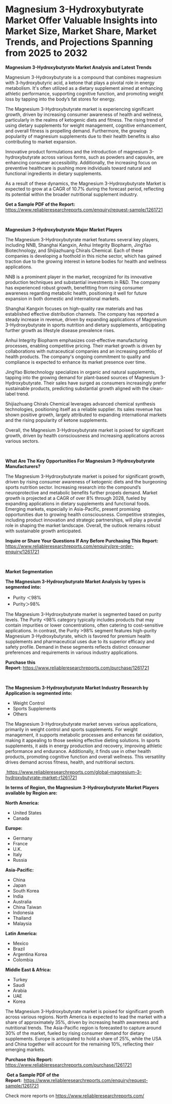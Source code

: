 <p><h1>Magnesium 3-Hydroxybutyrate Market Offer Valuable Insights into Market Size, Market Share, Market Trends, and Projections Spanning from 2025 to 2032</h1></p><p><strong>Magnesium 3-Hydroxybutyrate Market Analysis and Latest Trends</strong></p>
<p><p>Magnesium 3-Hydroxybutyrate is a compound that combines magnesium with 3-hydroxybutyric acid, a ketone that plays a pivotal role in energy metabolism. It's often utilized as a dietary supplement aimed at enhancing athletic performance, supporting cognitive function, and promoting weight loss by tapping into the body’s fat stores for energy. </p><p>The Magnesium 3-Hydroxybutyrate market is experiencing significant growth, driven by increasing consumer awareness of health and wellness, particularly in the realms of ketogenic diets and fitness. The rising trend of using dietary supplements for weight management, cognitive enhancement, and overall fitness is propelling demand. Furthermore, the growing popularity of magnesium supplements due to their health benefits is also contributing to market expansion.</p><p>Innovative product formulations and the introduction of magnesium 3-hydroxybutyrate across various forms, such as powders and capsules, are enhancing consumer accessibility. Additionally, the increasing focus on preventive healthcare is pushing more individuals toward natural and functional ingredients in dietary supplements.</p><p>As a result of these dynamics, the Magnesium 3-Hydroxybutyrate Market is expected to grow at a CAGR of 10.7% during the forecast period, reflecting its potential within the broader nutritional supplement industry.</p></p>
<p><strong>Get a Sample PDF of the Report:&nbsp;</strong> <a href="https://www.reliableresearchreports.com/enquiry/request-sample/1261721?utm_campaign=2009&utm_medium=2&utm_source=Github&utm_content=ia&utm_term=02022025&utm_id=magnesium-3-hydroxybutyrate">https://www.reliableresearchreports.com/enquiry/request-sample/1261721</a></p>
<p>&nbsp;</p>
<p><strong>Magnesium 3-Hydroxybutyrate Major Market Players</strong></p>
<p><p>The Magnesium 3-Hydroxybutyrate market features several key players, including NNB, Shanghai Kangxin, Anhui Integrity Biopharm, JingYao Biotechnology, and Shijiazhuang Chirals Chemical. Each of these companies is developing a foothold in this niche sector, which has gained traction due to the growing interest in ketone bodies for health and wellness applications.</p><p>NNB is a prominent player in the market, recognized for its innovative production techniques and substantial investments in R&D. The company has experienced robust growth, benefitting from rising consumer awareness regarding metabolic health, positioning it well for future expansion in both domestic and international markets.</p><p>Shanghai Kangxin focuses on high-quality raw materials and has established effective distribution channels. The company has reported a steady increase in revenue, driven by expanding applications of Magnesium 3-Hydroxybutyrate in sports nutrition and dietary supplements, anticipating further growth as lifestyle disease prevalence rises.</p><p>Anhui Integrity Biopharm emphasizes cost-effective manufacturing processes, enabling competitive pricing. Their market growth is driven by collaborations with nutraceutical companies and an increasing portfolio of health products. The company's ongoing commitment to quality and compliance is expected to enhance its market presence over time.</p><p>JingYao Biotechnology specializes in organic and natural supplements, tapping into the growing demand for plant-based sources of Magnesium 3-Hydroxybutyrate. Their sales have surged as consumers increasingly prefer sustainable products, predicting substantial growth aligned with the clean-label trend.</p><p>Shijiazhuang Chirals Chemical leverages advanced chemical synthesis technologies, positioning itself as a reliable supplier. Its sales revenue has shown positive growth, largely attributed to expanding international markets and the rising popularity of ketone supplements.</p><p>Overall, the Magnesium 3-Hydroxybutyrate market is poised for significant growth, driven by health consciousness and increasing applications across various sectors.</p></p>
<p>&nbsp;</p>
<p><strong>What Are The Key Opportunities For Magnesium 3-Hydroxybutyrate Manufacturers?</strong></p>
<p><p>The Magnesium 3-Hydroxybutyrate market is poised for significant growth, driven by rising consumer awareness of ketogenic diets and the burgeoning sports nutrition sector. Increasing research into the compound’s neuroprotective and metabolic benefits further propels demand. Market growth is projected at a CAGR of over 8% through 2028, fueled by expanding applications in dietary supplements and functional foods. Emerging markets, especially in Asia-Pacific, present promising opportunities due to growing health consciousness. Competitive strategies, including product innovation and strategic partnerships, will play a pivotal role in shaping the market landscape. Overall, the outlook remains robust with sustainable growth anticipated.</p></p>
<p><strong>Inquire or Share Your Questions If Any Before Purchasing This Report:</strong> <a href="https://www.reliableresearchreports.com/enquiry/pre-order-enquiry/1261721?utm_campaign=2009&utm_medium=2&utm_source=Github&utm_content=ia&utm_term=02022025&utm_id=magnesium-3-hydroxybutyrate">https://www.reliableresearchreports.com/enquiry/pre-order-enquiry/1261721</a></p>
<p>&nbsp;</p>
<p><strong>Market Segmentation</strong></p>
<p><strong>The Magnesium 3-Hydroxybutyrate Market Analysis by types is segmented into:</strong></p>
<p><ul><li>Purity ＜98%</li><li>Purity＞98%</li></ul></p>
<p><p>The Magnesium 3-Hydroxybutyrate market is segmented based on purity levels. The Purity <98% category typically includes products that may contain impurities or lower concentrations, often catering to cost-sensitive applications. In contrast, the Purity >98% segment features high-purity Magnesium 3-Hydroxybutyrate, which is favored for premium health supplements and pharmaceutical uses due to its superior efficacy and safety profile. Demand in these segments reflects distinct consumer preferences and requirements in various industry applications.</p></p>
<p><strong>Purchase this Report:&nbsp;</strong><a href="https://www.reliableresearchreports.com/purchase/1261721?utm_campaign=2009&utm_medium=2&utm_source=Github&utm_content=ia&utm_term=02022025&utm_id=magnesium-3-hydroxybutyrate">https://www.reliableresearchreports.com/purchase/1261721</a></p>
<p>&nbsp;</p>
<p><strong>The Magnesium 3-Hydroxybutyrate Market Industry Research by Application is segmented into:</strong></p>
<p><ul><li>Weight Control</li><li>Sports Supplements</li><li>Others</li></ul></p>
<p><p>The Magnesium 3-Hydroxybutyrate market serves various applications, primarily in weight control and sports supplements. For weight management, it supports metabolic processes and enhances fat oxidation, making it appealing to those seeking effective dieting solutions. In sports supplements, it aids in energy production and recovery, improving athletic performance and endurance. Additionally, it finds use in other health products, promoting cognitive function and overall wellness. This versatility drives demand across fitness, health, and nutritional sectors.</p></p>
<p><a href="https://www.reliableresearchreports.com/global-magnesium-3-hydroxybutyrate-market-r1261721?utm_campaign=2009&utm_medium=2&utm_source=Github&utm_content=ia&utm_term=02022025&utm_id=magnesium-3-hydroxybutyrate">&nbsp;https://www.reliableresearchreports.com/global-magnesium-3-hydroxybutyrate-market-r1261721</a></p>
<p><strong>In terms of Region, the Magnesium 3-Hydroxybutyrate Market Players available by Region are:</strong></p>
<p>
    <p> <strong> North America: </strong>
        <ul>
            <li>United States</li>
            <li>Canada</li>
        </ul>
        </p> 
    <p> <strong> Europe: </strong>
        <ul>
            <li>Germany</li>
            <li>France</li>
            <li>U.K.</li>
            <li>Italy</li>
            <li>Russia</li>
        </ul>
        </p> 
    <p> <strong> Asia-Pacific: </strong>
        <ul>
            <li>China</li>
            <li>Japan</li>
            <li>South Korea</li>
            <li>India</li>
            <li>Australia</li>
            <li>China Taiwan</li>
            <li>Indonesia</li>
            <li>Thailand</li>
            <li>Malaysia</li>
        </ul>
        </p> 
    <p> <strong> Latin America: </strong>
        <ul>
            <li>Mexico</li>
            <li>Brazil</li>
            <li>Argentina Korea</li>
            <li>Colombia</li>
        </ul>
        </p> 
    <p> <strong> Middle East & Africa: </strong>
        <ul>
            <li>Turkey</li>
            <li>Saudi</li>
            <li>Arabia</li>
            <li>UAE</li>
            <li>Korea</li>
        </ul>
    </p>
    </p>
<p><p>The Magnesium 3-Hydroxybutyrate market is poised for significant growth across various regions. North America is expected to lead the market with a share of approximately 35%, driven by increasing health awareness and nutritional trends. The Asia-Pacific region is forecasted to capture around 30% of the market, fueled by rising consumer demand for dietary supplements. Europe is anticipated to hold a share of 25%, while the USA and China together will account for the remaining 10%, reflecting their emerging markets.</p></p>
<p><strong>Purchase this Report: </strong><a href="https://www.reliableresearchreports.com/purchase/1261721?utm_campaign=2009&utm_medium=2&utm_source=Github&utm_content=ia&utm_term=02022025&utm_id=magnesium-3-hydroxybutyrate">https://www.reliableresearchreports.com/purchase/1261721</a></p>
<p>&nbsp;<strong>Get a Sample PDF of the Report:&nbsp;&nbsp;</strong><a href="https://www.reliableresearchreports.com/enquiry/request-sample/1261721?utm_campaign=2009&utm_medium=2&utm_source=Github&utm_content=ia&utm_term=02022025&utm_id=magnesium-3-hydroxybutyrate">https://www.reliableresearchreports.com/enquiry/request-sample/1261721</a></p>
<p><strong></strong></p>
<p>Check more reports on <a href="https://www.reliableresearchreports.com/?utm_campaign=2009&utm_medium=2&utm_source=Github&utm_content=ia&utm_term=02022025&utm_id=magnesium-3-hydroxybutyrate">https://www.reliableresearchreports.com/</a></p>